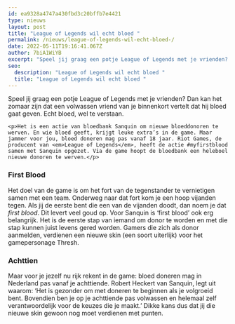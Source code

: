 ```yaml
---
id: ea9328a4747a430fbd3c20bffb7e4421
type: nieuws
layout: post
title: "League of Legends wil echt bloed "
permalink: /nieuws/league-of-legends-wil-echt-bloed-/
date: 2022-05-11T19:16:41.067Z
author: 7biA1WiYB
excerpt: "Speel jij graag een potje League of Legends met je vrienden? Dan kan het zomaar zijn dat een volwassen vriend van je binnenkort vertelt dat hij bloed gaat geven. Echt bloed, wel te verstaan.  "
seo:
  description: "League of Legends wil echt bloed "
  title: "League of Legends wil echt bloed "
---
```

Speel jij graag een potje League of Legends met je vrienden? Dan kan het zomaar zijn dat een volwassen vriend van je binnenkort vertelt dat hij bloed gaat geven. Echt bloed, wel te verstaan.  

    <p>Het is een actie van bloedbank Sanquin om nieuwe bloeddonoren te werven. En wie bloed geeft, krijgt leuke extra’s in de game. Maar jammer voor jou, bloed doneren mag pas vanaf 18 jaar. Riot Games, de producent van <em>League of Legends</em>, heeft de actie #myfirstblood samen met Sanquin opgezet. Via de game hoopt de bloedbank een heleboel nieuwe donoren te werven.</p>
<h3>First Blood</h3>
<p>Het doel van de game is om het fort van de tegenstander te vernietigen samen met een team. Onderweg naar dat fort kom je een hoop vijanden tegen. Als jij de eerste bent die een van de vijanden doodt, dan noem je dat <em>first blood</em>. Dit levert veel goud op. Voor Sanquin is ‘first blood’ ook erg belangrijk. Het is de eerste stap van iemand om donor te worden en met die stap kunnen juist levens gered worden. Gamers die zich als donor aanmelden, verdienen een nieuwe skin (een soort uiterlijk) voor het gamepersonage Thresh.</p>
<h3>Achttien</h3>
<p>Maar voor je jezelf nu rijk rekent in de game: bloed doneren mag in Nederland pas vanaf je achttiende. Robert Heckert van Sanquin, legt uit waarom: ‘Het is gezonder om met doneren te beginnen als je volgroeid bent. Bovendien ben je op je achttiende pas volwassen en helemaal zelf verantwoordelijk voor de keuzes die je maakt.’ Dikke kans dus dat jij die nieuwe skin gewoon nog moet verdienen met punten.</p>  
